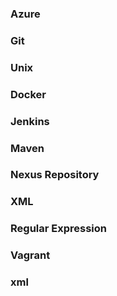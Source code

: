 ### Azure
### Git
### Unix
### Docker
### Jenkins
### Maven
### Nexus Repository
### XML
### Regular Expression
### Vagrant
### xml